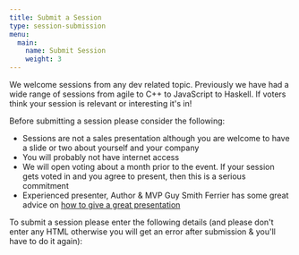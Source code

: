 ```yaml
---
title: Submit a Session
type: session-submission
menu:
  main:
    name: Submit Session
    weight: 3
---
```

We welcome sessions from any dev related topic. Previously we have had a wide range of sessions from agile to C++ to JavaScript to Haskell. If voters think your session is relevant or interesting it's in!

Before submitting a session please consider the following:

- Sessions are not a sales presentation although you are welcome to have a slide or two about yourself and your company
- You will probably not have internet access
- We will open voting about a month prior to the event. If your session gets voted in and you agree to present, then this is a serious commitment
- Experienced presenter, Author & MVP Guy Smith Ferrier has some great advice on [how to give a great presentation](http://guysmithferrier.com/Downloads/HowToGiveGreatPresentations.pdf)

To submit a session please enter the following details (and please don't enter any HTML otherwise you will get an error after submission & you'll have to do it again):
